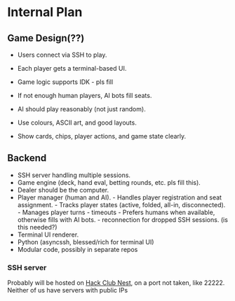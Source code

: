 # Internal Plan


## Game Design(??)
<!-- pls update the `pls fill` parts tysm. also if there is a better subheading here, change it -->
- Users connect via SSH to play.
- Each player gets a terminal-based UI.
- Game logic supports IDK - pls fill
- If not enough human players, AI bots fill seats.
- AI should play reasonably (not just random).

- Use colours, ASCII art, and good layouts.
- Show cards, chips, player actions, and game state clearly.


## Backend
<!-- pls update the `pls fill` parts tysm. -->
- SSH server handling multiple sessions.
- Game engine (deck, hand eval, betting rounds, etc. pls fill this).
- Dealer should be the computer.
- Player manager (human and AI).
      - Handles player registration and seat assignment.
      - Tracks player states (active, folded, all-in, disconnected).
      - Manages player turns 
      - timeouts
      - Prefers humans when available, otherwise fills with AI bots.
      - reconnection for dropped SSH sessions. (is this needed?)
- Terminal UI renderer.
- Python (asyncssh, blessed/rich for terminal UI)
- Modular code, possibly in separate repos

### SSH server

Probably will be hosted on [Hack Club Nest](https://hackclub.app), on a port not taken, like 22222. Neither of us have servers with public IPs